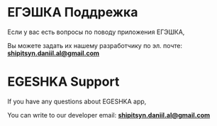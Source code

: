 # ЕГЭШКА Поддрежка
Если у вас есть вопросы по поводу приложения ЕГЭШКА, 

Вы можете задать их нашему разработчику по эл. почте: 
**shipitsyn.daniil.al@gmail.com**

# EGESHKA Support
If you have any questions about EGESHKA app, 

You can write to our developer email: 
**shipitsyn.daniil.al@gmail.com**
